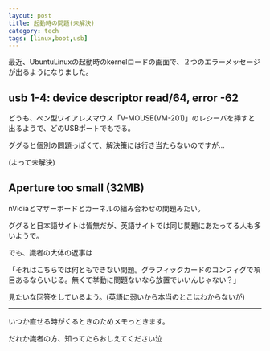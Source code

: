 ```yaml
---
layout: post
title: 起動時の問題(未解決)
category: tech
tags: [linux,boot,usb]
---
```


最近、UbuntuLinuxの起動時のkernelロードの画面で、２つのエラーメッセージが出るようになりました。

## usb 1-4: device descriptor read/64, error -62

どうも、ペン型ワイアレスマウス「V-MOUSE(VM-201)」のレシーバを挿すと出るようで、どのUSBポートでもでる。

ググると個別の問題っぽくて、解決策には行き当たらないのですが…

(よって未解決)

## Aperture too small (32MB)

nVidiaとマザーボードとカーネルの組み合わせの問題みたい。

ググると日本語サイトは皆無だが、英語サイトでは同じ問題にあたってる人も多いようで。

でも、識者の大体の返事は

「それはこちらでは何ともできない問題。グラフィックカードのコンフィグで項目あるならいじる。無くて挙動に問題ないなら放置でいいんじゃない？」

見たいな回答をしているよう。(英語に弱いから本当のとこはわからないが)

----

いつか直せる時がくるときのためメモっときます。

だれか識者の方、知ってたらおしえてください泣
